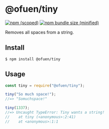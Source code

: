 # @ofuen/tiny

[![npm (scoped)](https://img.shields.io/npm/v/@ofuen/tiny.svg)](https://www.npmjs.com/package/@ofuen/tiny)
[![npm bundle size (minified)](https://img.shields.io/bundlephobia/min/@ofuen/tiny.svg)](https://www.npmjs.com/package/@ofuen/tiny)

Removes all spaces from a string.

## Install

```
$ npm install @ofuen/tiny
```

## Usage

```js
const tiny = require("@ofuen/tiny");

tiny("So much space!");
//=> "Somuchspace!"

tiny(1337);
//=> Uncaught TypeError: Tiny wants a string!
//    at tiny (<anonymous>:2:41)
//    at <anonymous>:1:1
```
